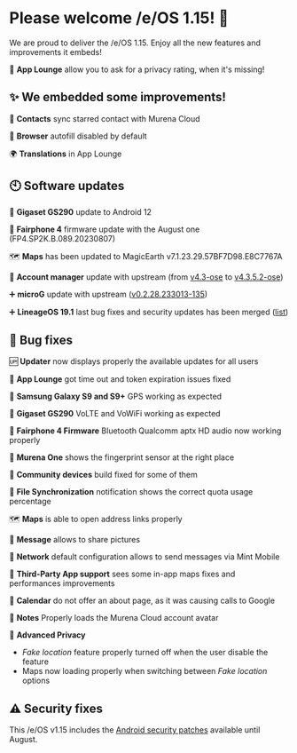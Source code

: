 # Please welcome /e/OS 1.15! :rocket:

We are proud to deliver the /e/OS 1.15. Enjoy all the new features and improvements it embeds!

📲 **App Lounge** allow you to ask for a privacy rating, when it's missing!

## ✨ We embedded some improvements!

👥 **Contacts** sync starred contact with Murena Cloud

📅 **Browser** autofill disabled by default

🌍 **Translations** in App Lounge

## 🕙 Software updates

📱 **Gigaset GS290** update to Android 12

📱 **Fairphone 4** firmware update with the August one (FP4.SP2K.B.089.20230807)

🗺️ **Maps** has been updated to MagicEarth v7.1.23.29.57BF7D98.E8C7767A

🔐 **Account manager** update with upstream (from [v4.3-ose](https://github.com/bitfireAT/davx5-ose/releases/tag/v4.3-ose) to [v4.3.5.2-ose](https://github.com/bitfireAT/davx5-ose/releases/tag/v4.3.5.2-ose))

➕ **microG** update with upstream ([v0.2.28.233013-135](https://github.com/microg/GmsCore/releases/tag/v0.2.28.231657))

➕ **LineageOS 19.1** last bug fixes and security updates has been merged ([list](https://review.lineageos.org/q/branch:lineage-19.1+status:merged+after:%222023-07-25+20:22:00+%252B0200%22+before:%222023-08-25+20:28:00+%252B0200%22))

## 🐛 Bug fixes

🆙 **Updater** now displays properly the available updates for all users

📲 **App Lounge** got time out and token expiration issues fixed

📱 **Samsung Galaxy S9 and S9+** GPS working as expected

📱 **Gigaset GS290** VoLTE and VoWiFi working as expected

📱 **Fairphone 4 Firmware** Bluetooth Qualcomm aptx HD audio now working properly

📱 **Murena One** shows the fingerprint sensor at the right place

📱 **Community devices** build fixed for some of them

🔄 **File Synchronization** notification shows the correct quota usage percentage

🗺️ **Maps** is able to open address links properly

📩 **Message** allows to share pictures

📶 **Network** default configuration allows to send messages via Mint Mobile

🚖 **Third-Party App support** sees some in-app maps fixes and performances improvements

📅 **Calendar** do not offer an about page, as it was causing calls to Google

📝 **Notes** Properly loads the Murena Cloud account avatar

🔏 **Advanced Privacy**
- *Fake location* feature properly turned off when the user disable the feature
- Maps now loading properly when switching between *Fake location* options

## ⚠ Security fixes

This /e/OS v1.15 includes the [Android security patches](https://source.android.com/security/bulletin/2023-08-01) available until August.
